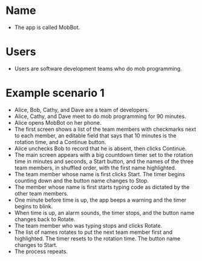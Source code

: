 # Name

- The app is called MobBot.

# Users

- Users are software development teams who do mob programming.

# Example scenario 1

- Alice, Bob, Cathy, and Dave are a team of developers.
- Alice, Cathy, and Dave meet to do mob programming for 90 minutes.
- Alice opens MobBot on her phone.
- The first screen shows a list of the team members with checkmarks next to each member, an editable field that says that 10 minutes is the rotation time, and a Continue button.
- Alice unchecks Bob to record that he is absent, then clicks Continue.
- The main screen appears with a big countdown timer set to the rotation time in minutes and seconds, a Start button, and the names of the three team members, in shuffled order, with the first name highlighted.
- The team member whose name is first clicks Start. The timer begins counting down and the button name changes to Stop.
- The member whose name is first starts typing code as dictated by the other team members.
- One minute before time is up, the app beeps a warning and the timer begins to blink.
- When time is up, an alarm sounds, the timer stops, and the button name changes back to Rotate.
- The team member who was typing stops and clicks Rotate.
- The list of names rotates to put the next team member first and highlighted. The timer resets to the rotation time. The button name changes to Start.
- The process repeats.
